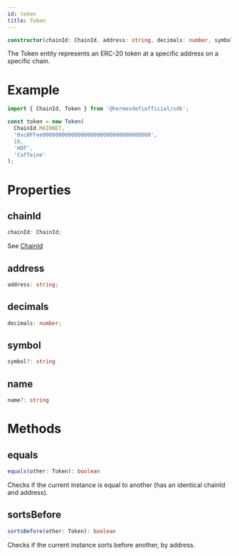 ```yaml
---
id: token
title: Token
---
```


```typescript
constructor(chainId: ChainId, address: string, decimals: number, symbol?: string, name?: string)
```

The Token entity represents an ERC-20 token at a specific address on a specific chain.

# Example

```typescript
import { ChainId, Token } from '@hermesdefiofficial/sdk';

const token = new Token(
  ChainId.MAINNET,
  '0xc0FFee0000000000000000000000000000000000',
  18,
  'HOT',
  'Caffeine'
);
```

# Properties

## chainId

```typescript
chainId: ChainId;
```

See [ChainId](other-exports/#chainid)

## address

```typescript
address: string;
```

## decimals

```typescript
decimals: number;
```

## symbol

```typescript
symbol?: string
```

## name

```typescript
name?: string
```

# Methods

## equals

```typescript
equals(other: Token): boolean
```

Checks if the current instance is equal to another (has an identical chainId and address).

## sortsBefore

```typescript
sortsBefore(other: Token): boolean
```

Checks if the current instance sorts before another, by address.
